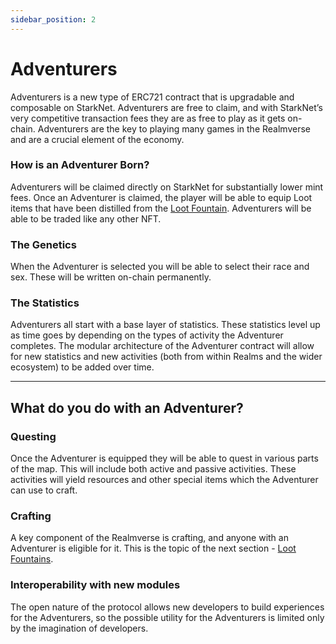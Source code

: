 ```yaml
---
sidebar_position: 2
---
```


# Adventurers

Adventurers is a new type of ERC721 contract that is upgradable and composable on StarkNet. Adventurers are free to claim, and with StarkNet’s very competitive transaction fees they are as free to play as it gets on-chain. Adventurers are the key to playing many games in the Realmverse and are a crucial element of the economy.

### How is an Adventurer Born?

Adventurers will be claimed directly on StarkNet for substantially lower mint fees. Once an Adventurer is claimed, the player will be able to equip Loot items that have been distilled from the [Loot Fountain](./loot-fountains.md). Adventurers will be able to be traded like any other NFT.

### The Genetics

When the Adventurer is selected you will be able to select their race and sex. These will be written on-chain permanently.


### The Statistics

Adventurers all start with a base layer of statistics. These statistics level up as time goes by depending on the types of activity the Adventurer completes. The modular architecture of the Adventurer contract will allow for new statistics and new activities (both from within Realms and the wider ecosystem) to be added over time.


---

## What do you do with an Adventurer?

### Questing

Once the Adventurer is equipped they will be able to quest in various parts of the map. This will include both active and passive activities. These activities will yield resources and other special items which the Adventurer can use to craft.

### Crafting

A key component of the Realmverse is crafting, and anyone with an Adventurer is eligible for it. This is the topic of the next section - [Loot Fountains](./loot-fountains.md).

### Interoperability with new modules

The open nature of the protocol allows new developers to build experiences for the Adventurers, so the possible utility for the Adventurers is limited only by the imagination of developers.

